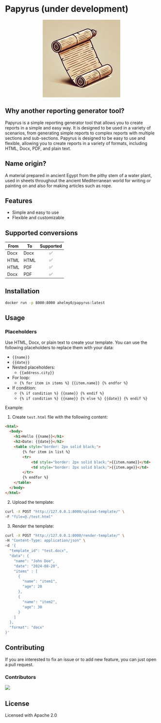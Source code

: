 # Papyrus (under development)
<p align="center">
  <img src="assets/img/papyrus.png"  width="256"/>
</p>

## Why another reporting generator tool?
Papyrus is a simple reporting generator tool that allows you to create reports in a simple and easy way. It is designed to be used in a variety of scenarios, from generating simple reports to complex reports with multiple sections and sub-sections. Papyrus is designed to be easy to use and flexible, allowing you to create reports in a variety of formats, including HTML, Docx, PDF, and plain text.

## Name origin?
A material prepared in ancient Egypt from the pithy stem of a water plant, used in sheets throughout the ancient Mediterranean world for writing or painting on and also for making articles such as rope.

## Features
- Simple and easy to use
- Flexible and customizable

## Supported conversions
| From | To   |  Supported  |
|------|------|:-----------:|
| Docx | Docx |      ✅      |
| HTML | HTML |      ✅      |
| HTML | PDF  |      ✅      |
| Docx | PDF  |      ✅      |



## Installation
```bash
docker run -p 8000:8000 ahelmy0/papyrus:latest
```

## Usage
### Placeholders
Use HTML, Docx, or plain text to create your template. You can use the following placeholders to replace them with your data:
- `{{name}}`
- `{{date}}`
- Nested placeholders:
  - `{{address.city}}`
- For loop:
  - `{% for item in items %} {{item.name}} {% endfor %}` 
- If condition:
  - `{% if condition %} {{name}} {% endif %}`
  - `{% if condition %} {{name}} {% else %} {{date}} {% endif %}`

Example:
1. Create `test.html` file with the following content:
```html
<html>
  <body>
    <h1>Hello {{name}}</h1>
    <h2>Date: {{date}}</h2>
    <table style="border: 2px solid black;">
        {% for item in list %}
        <tr>
            <td style="border: 2px solid black;">{{item.name}}</td>
            <td style="border: 2px solid black;">{{item.age}}</td>
        </tr>
        {% endfor %}
    </table>
  </body>
</html>

```
2. Upload the template:
```bash
curl -X POST "http://127.0.0.1:8000/upload-template/" \
-F "file=@./test.html" 
```

3. Render the template:

```bash
curl -X POST "http://127.0.0.1:8000/render-template/" \
-H "Content-Type: application/json" \
-d '{
  "template_id": "test.docx",
  "data": {
    "name": "John Doe",
    "date": "2024-08-20",
    "items" : [
      {
        "name": "item1",
        "age": 20
      },
      {
        "name": "item2",
        "age": 30
      }
    ]
  },
  "format": "docx"
}'
```



## Contributing


If you are interested to fix an issue or to add new feature, you can just open a pull request.
  

### Contributors

<a  href = "https://github.com/ahelmy/papyrus/graphs/contributors">

<img  src = "https://contrib.rocks/image?repo=ahelmy/papyrus"/>

</a>

  

## License

Licensed with Apache 2.0
